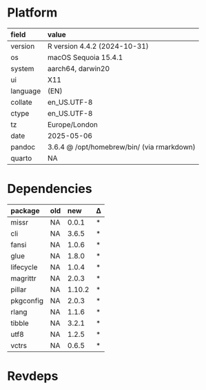 # Platform

|field    |value                                      |
|:--------|:------------------------------------------|
|version  |R version 4.4.2 (2024-10-31)               |
|os       |macOS Sequoia 15.4.1                       |
|system   |aarch64, darwin20                          |
|ui       |X11                                        |
|language |(EN)                                       |
|collate  |en_US.UTF-8                                |
|ctype    |en_US.UTF-8                                |
|tz       |Europe/London                              |
|date     |2025-05-06                                 |
|pandoc   |3.6.4 @ /opt/homebrew/bin/ (via rmarkdown) |
|quarto   |NA                                         |

# Dependencies

|package   |old |new    |Δ  |
|:---------|:---|:------|:--|
|missr     |NA  |0.0.1  |*  |
|cli       |NA  |3.6.5  |*  |
|fansi     |NA  |1.0.6  |*  |
|glue      |NA  |1.8.0  |*  |
|lifecycle |NA  |1.0.4  |*  |
|magrittr  |NA  |2.0.3  |*  |
|pillar    |NA  |1.10.2 |*  |
|pkgconfig |NA  |2.0.3  |*  |
|rlang     |NA  |1.1.6  |*  |
|tibble    |NA  |3.2.1  |*  |
|utf8      |NA  |1.2.5  |*  |
|vctrs     |NA  |0.6.5  |*  |

# Revdeps
